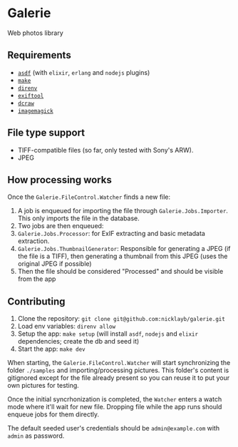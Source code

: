 # Galerie

Web photos library

## Requirements

- [`asdf`](https://asdf-vm.com/) (with `elixir`, `erlang` and `nodejs` plugins)
- [`make`](https://www.gnu.org/software/make/manual/make.html)
- [`direnv`](https://direnv.net/)
- [`exiftool`](https://exiftool.org/)
- [`dcraw`](https://github.com/ncruces/dcraw)
- [`imagemagick`](https://imagemagick.org/index.php)

## File type support

- TIFF-compatible files (so far, only tested with Sony's ARW).
- JPEG


## How processing works

Once the `Galerie.FileControl.Watcher` finds a new file:

1. A job is enqueued for importing the file through `Galerie.Jobs.Importer`. This only imports the file in the database.
2. Two jobs are then enqueued:
  1. `Galerie.Jobs.Processor`: for ExIF extracting and basic metadata extraction.
  2. `Galerie.Jobs.ThumbnailGenerator`: Responsible for generating a JPEG (if the file is a TIFF), then generating a thumbnail from this JPEG (uses the original JPEG if possible)
3. Then the file should be considered "Processed" and should be visible from the app  

## Contributing

1. Clone the repository: `git clone git@github.com:nicklayb/galerie.git`
2. Load env variables: `direnv allow`
3. Setup the app: `make setup` (will install `asdf`, `nodejs` and `elixir` dependencies; create the db and seed it)
4. Start the app: `make dev`

When starting, the `Galerie.FileControl.Watcher` will start synchronizing the folder `./samples` and importing/processing pictures. This folder's content is gitignored except for the file already present so you can reuse it to put your own pictures for testing.

Once the initial syncrhonization is completed, the `Watcher` enters a watch mode where it'll wait for new file. Dropping file while the app runs should enqueue jobs for them directly.

The default seeded user's credentials should be `admin@example.com` with `admin` as password.
